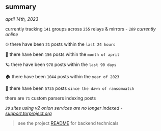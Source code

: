 
## summary
_april 14th, 2023_

currently tracking `141` groups across `255` relays & mirrors - _`109` currently online_

⏲ there have been `21` posts within the `last 24 hours`

🦈 there have been `156` posts within the `month of april`

🪐 there have been `978` posts within the `last 90 days`

🏚 there have been `1044` posts within the `year of 2023`

🦕 there have been `5735` posts `since the dawn of ransomwatch`

there are `71` custom parsers indexing posts

_`20` sites using v2 onion services are no longer indexed - [support.torproject.org](https://support.torproject.org/onionservices/v2-deprecation/)_

> see the project [README](https://github.com/joshhighet/ransomwatch#ransomwatch--) for backend technicals
